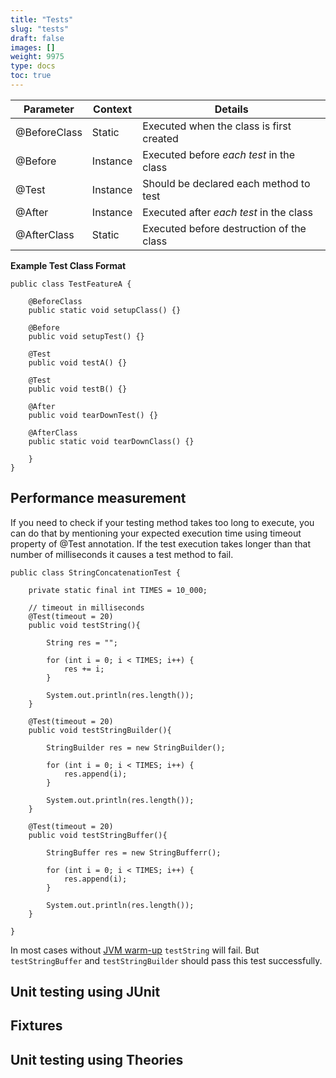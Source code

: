 ```yaml
---
title: "Tests"
slug: "tests"
draft: false
images: []
weight: 9975
type: docs
toc: true
---
```


| Parameter | Context | Details  
| --------- | ------- | ------- |
| @BeforeClass | Static | Executed when the class is first created |
| @Before | Instance | Executed before _each test_ in the class |
| @Test | Instance | Should be declared each method to test |
| @After | Instance | Executed after _each test_ in the class |
| @AfterClass | Static | Executed before destruction of the class |

**Example Test Class Format**

    public class TestFeatureA {
    
        @BeforeClass
        public static void setupClass() {}
        
        @Before
        public void setupTest() {}
        
        @Test
        public void testA() {}
        
        @Test
        public void testB() {}
        
        @After
        public void tearDownTest() {}
        
        @AfterClass
        public static void tearDownClass() {}
        
        }
    }

## Performance measurement
If you need to check if your testing method takes too long to execute, you can do that by mentioning your expected execution time using timeout property of @Test annotation. If the test execution takes longer than that number of milliseconds it causes a test method to fail.

    public class StringConcatenationTest {

        private static final int TIMES = 10_000;
        
        // timeout in milliseconds
        @Test(timeout = 20)
        public void testString(){

            String res = "";

            for (int i = 0; i < TIMES; i++) {
                res += i;
            }

            System.out.println(res.length());
        }
    
        @Test(timeout = 20)
        public void testStringBuilder(){

            StringBuilder res = new StringBuilder();

            for (int i = 0; i < TIMES; i++) {
                res.append(i);
            }

            System.out.println(res.length());
        }
    
        @Test(timeout = 20)
        public void testStringBuffer(){

            StringBuffer res = new StringBufferr();

            for (int i = 0; i < TIMES; i++) {
                res.append(i);
            }

            System.out.println(res.length());
        }

    }

In most cases without [JVM warm-up][1] `testString` will fail.
But `testStringBuffer` and `testStringBuilder` should pass this test successfully.


  [1]: http://stackoverflow.com/q/36198278/5091346

## Unit testing using JUnit


## Fixtures


## Unit testing using Theories


